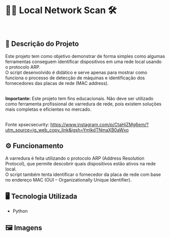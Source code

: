 # 🕵️‍♂️ Local Network Scan 🛠️
<br>

## 📃 Descrição do Projeto
Este projeto tem como objetivo demonstrar de forma simples como algumas ferramentas conseguem identificar dispositivos em uma rede local usando o protocolo ARP.
<br>O script desenvolvido é didático e serve apenas para mostrar como funciona o processo de detecção de máquinas e identificação dos fornecedores das placas de rede (MAC address).

<br>**Importante:** Este projeto tem fins educacionais. Não deve ser utilizado como ferramenta profissional de varredura de rede, pois existem soluções mais completas e eficientes no mercado.

<br>Fonte xpsecsecurity: https://www.instagram.com/p/CtaHjZMg6em/?utm_source=ig_web_copy_link&igsh=YmlkdTNmaXB0aWxo



## ⚙️ Funcionamento

A varredura é feita utilizando o protocolo ARP (Address Resolution Protocol), que permite descobrir quais dispositivos estão ativos na rede local.
<br>O script também tenta identificar o fornecedor da placa de rede com base no endereço MAC (OUI – Organizationally Unique Identifier).



## 🖥️ Tecnologia Utilizada

* Python



## 🖼️ Imagens

